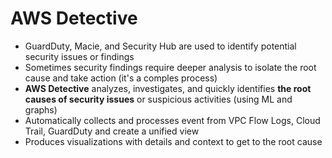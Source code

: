 # AWS Detective

- GuardDuty, Macie, and Security Hub are used to identify potential security issues or findings
- Sometimes security findings require deeper analysis to isolate the root cause and take action (it's a comples process)
- **AWS Detective** analyzes, investigates, and quickly identifies **the root causes of security issues** or suspicious activities (using ML and graphs)
- Automatically collects and processes event from VPC Flow Logs, Cloud Trail, GuardDuty and create a unified view
- Produces visualizations with details and context to get to the root cause